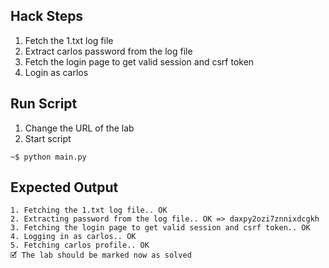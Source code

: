 ## Hack Steps

1. Fetch the 1.txt log file
2. Extract carlos password from the log file
3. Fetch the login page to get valid session and csrf token
4. Login as carlos

## Run Script

1. Change the URL of the lab
2. Start script

```
~$ python main.py
```

## Expected Output

```
1. Fetching the 1.txt log file.. OK
2. Extracting password from the log file.. OK => daxpy2ozi7znnixdcgkh
3. Fetching the login page to get valid session and csrf token.. OK
4. Logging in as carlos.. OK
5. Fetching carlos profile.. OK
🗹 The lab should be marked now as solved
```
